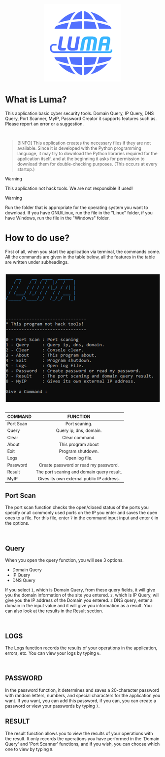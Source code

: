 <div align="center">
 <img width="250" src="https://github.com/TheKeops/Luma/blob/main/img/logo.PNG" alt="luma" />
</div>

# What is Luma?
This application basic cyber security tools. Domain Query, IP Query, DNS Query, Port Scanner, MyIP, Password Creator it supports features such as. Please report an error or a suggestion.

<br>

> [!INFO]
> This application creates the necessary files if they are not available. Since it is developed with the Python programming language, it may try to download the Python libraries required for the application itself, and at the beginning it asks for permission to download them for double-checking purposes. (This occurs at every startup.)

> [!WARNING]
> This application not hack tools. We are not responsible if used!

> [!WARNING]
> Run the folder that is appropriate for the operating system you want to download. If you have GNU/Linux, run the file in the "Linux" folder, if you have Windows, run the file in the "Windows" folder.

# How to do use?
First of all, when you start the application via terminal, the commands come. All the commands are given in the table below, all the features in the table are written under subheadings.

<br>

<div align="center">
 <img width="500" src="https://github.com/TheKeops/Luma/blob/main/img/img-1.PNG" alt="luma-img-1" />
</div>

<br>

| COMMAND        | FUNCTION         |
| ------------- |:-------------:|
| Port Scan     | Port scaning. |
| Query | Query ip, dns, domain. |
| Clear   | Clear command. |
| About | This program about |
| Exit | Program shutdown. |
| Logs | Open log file. |
| Password | Create password or read my password. |
| Result | The port scaning and domain query result. |
| MyIP | Gives its own external public IP address. |

## Port Scan
The port scan function checks the open/closed status of the ports you specify or all commonly used ports on the IP you enter and saves the open ones to a file. For this file, enter `7` in the command input input and enter `0` in the options.

<br>

## Query
When you open the query function, you will see 3 options. 
- Domain Query
- IP Query
- DNS Query
  
If you select `1`, which is Domain Query, from these query fields, it will give you the domain information of the site you entered. `2`, which is IP Query, will give you the IP address of the Domain you entered. `3` DNS query, enter a domain in the input value and it will give you information as a result. You can also look at the results in the Result section.

<br>

## LOGS
The Logs function records the results of your operations in the application, errors, etc. You can view your logs by typing `6`.

<br>

## PASSWORD
In the password function, it determines and saves a 20-character password with random letters, numbers, and special characters for the application you want. If you want, you can add this password, if you can, you can create a password or view your passwords by typing `7`.

## RESULT
The result function allows you to view the results of your operations with the result. It only records the operations you have performed in the 'Domain Query' and 'Port Scanner' functions, and if you wish, you can choose which one to view by typing `8`.

